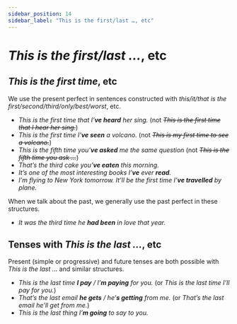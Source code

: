 ```yaml
---
sidebar_position: 14
sidebar_label: "This is the first/last …, etc"
---
```


# *This is the first/last …*, etc

## *This is the first time*, etc

We use the present perfect in sentences constructed with *this/it/that is the first/second/third/only/best/worst*, etc.

- *This is the first time that I’**ve heard** her sing.* (not *~~This is the first time that I hear her sing.~~*)
- *This is the first time I’**ve seen** a volcano.* (not *~~This is my first time to see a volcano.~~*)
- *This is the fifth time you’**ve asked** me the same question* (not *~~This is the fifth time you ask …~~*)
- *That’s the third cake you’**ve eaten** this morning.*
- *It’s one of the most interesting books I’**ve** ever **read**.*
- *I’m flying to New York tomorrow. It’ll be the first time I’**ve travelled** by plane.*

When we talk about the past, we generally use the past perfect in these structures.

- *It was the third time he **had been** in love that year.*

## Tenses with *This is the last …*, etc

Present (simple or progressive) and future tenses are both possible with *This is the last …* and similar structures.

- *This is the last time **I pay** / I’**m paying** for you.* (or *This is the last time I’ll pay for you.*)
- *That’s the last email **he gets** / he’**s getting** from me.* (or *That’s the last email he’ll get from me.*)
- *This is the last thing I’**m going** to say to you.*
